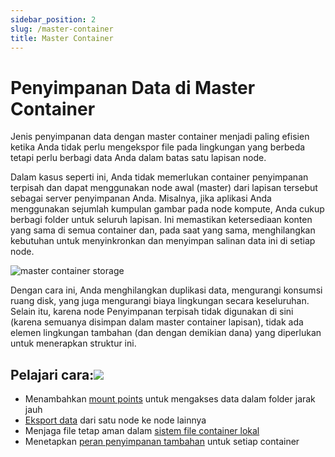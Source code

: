 ```yaml
---
sidebar_position: 2
slug: /master-container
title: Master Container
---
```


# Penyimpanan Data di Master Container

Jenis penyimpanan data dengan master container menjadi paling efisien ketika Anda tidak perlu mengekspor file pada lingkungan yang berbeda tetapi perlu berbagi data Anda dalam batas satu lapisan node.

Dalam kasus seperti ini, Anda tidak memerlukan container penyimpanan terpisah dan dapat menggunakan node awal (master) dari lapisan tersebut sebagai server penyimpanan Anda. Misalnya, jika aplikasi Anda menggunakan sejumlah kumpulan gambar pada node kompute, Anda cukup berbagi folder untuk seluruh lapisan. Ini memastikan ketersediaan konten yang sama di semua container dan, pada saat yang sama, menghilangkan kebutuhan untuk menyinkronkan dan menyimpan salinan data ini di setiap node.

![master container storage](#)

Dengan cara ini, Anda menghilangkan duplikasi data, mengurangi konsumsi ruang disk, yang juga mengurangi biaya lingkungan secara keseluruhan. Selain itu, karena node Penyimpanan terpisah tidak digunakan di sini (karena semuanya disimpan dalam master container lapisan), tidak ada elemen lingkungan tambahan (dan dengan demikian dana) yang diperlukan untuk menerapkan struktur ini.

## Pelajari cara:[![](#)](<https://docs.dewacloud.com/docs/master-container-storage/#learn-how-to>)

  * Menambahkan [mount points](<https://docs.dewacloud.com/docs/mount-points/>) untuk mengakses data dalam folder jarak jauh
  * [Eksport data](<https://docs.dewacloud.com/docs/storage-exports/>) dari satu node ke node lainnya
  * Menjaga file tetap aman dalam [sistem file container lokal](<https://docs.dewacloud.com/docs/local-filesystem-storage/>)
  * Menetapkan [peran penyimpanan tambahan](<https://docs.dewacloud.com/docs/compound-container-storage/>) untuk setiap container